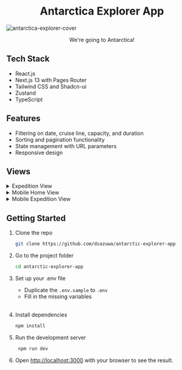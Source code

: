 <h1 align="center">Antarctica Explorer App</h1>

![antarctica-explorer-cover](https://github.com/dsazuwa/antarctica-explorer-app/assets/89839770/19c2a83a-5877-49ce-a736-9b32747863cb)


<div align="center">We're going to Antarctica!</div>




## Tech Stack
- React.js
- Next.js 13 with Pages Router
- Tailwind CSS and Shadcn-ui
- Zustand
- TypeScript

## Features
- Filtering on date, cruise line, capacity, and duration
- Sorting and pagination functionality
- State management with URL parameters
- Responsive design

## Views
<details>
  <summary>Expedition View</summary>

 ![expedition-view](https://github.com/dsazuwa/antarctica-explorer-app/assets/89839770/99da187c-5fb7-401f-b9d9-b60105196a56)

</details>

<details>
  <summary>Mobile Home View</summary>

 ![mobile-home-view](https://github.com/dsazuwa/antarctica-explorer-app/assets/89839770/d94ed916-b63f-44c0-9b54-4b54462e1a83)


</details>

<details>
  <summary>Mobile Expedition View</summary>

 ![mobile-expedition-view](https://github.com/dsazuwa/antarctica-explorer-app/assets/89839770/5e40e9e5-2dbf-4c38-9aac-0d0794a4cd7f)


</details>

## Getting Started
1. Clone the repo
    ```bash
    git clone https://github.com/dsazuwa/antarctic-explorer-app
    ```
    
2. Go to the project folder
    ```bash
    cd antarctic-explorer-app
    ```
    
3. Set up your .env file
    - Duplicate the `.env.sample` to `.env`
    - Fill in the missing variables
      <br/><br/>
      
4. Install dependencies
    ```bash
    npm install
    ```
    
5. Run the development server
   ```bash
    npm run dev
    ```
6. Open [http://localhost:3000](http://localhost:3000) with your browser to see the result.
